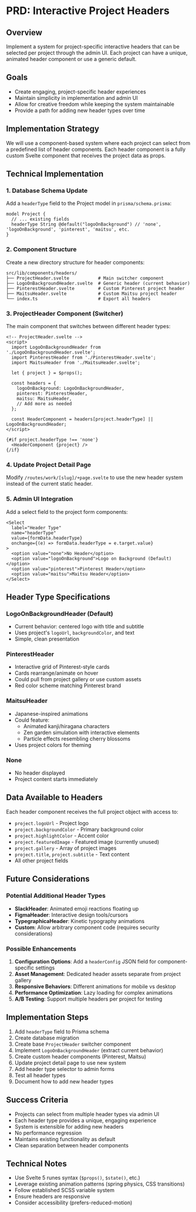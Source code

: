 # PRD: Interactive Project Headers

## Overview
Implement a system for project-specific interactive headers that can be selected per project through the admin UI. Each project can have a unique, animated header component or use a generic default.

## Goals
- Create engaging, project-specific header experiences
- Maintain simplicity in implementation and admin UI
- Allow for creative freedom while keeping the system maintainable
- Provide a path for adding new header types over time

## Implementation Strategy
We will use a component-based system where each project can select from a predefined list of header components. Each header component is a fully custom Svelte component that receives the project data as props.

## Technical Implementation

### 1. Database Schema Update
Add a `headerType` field to the Project model in `prisma/schema.prisma`:

```prisma
model Project {
  // ... existing fields
  headerType String @default("logoOnBackground") // 'none', 'logoOnBackground', 'pinterest', 'maitsu', etc.
}
```

### 2. Component Structure
Create a new directory structure for header components:

```
src/lib/components/headers/
├── ProjectHeader.svelte           # Main switcher component
├── LogoOnBackgroundHeader.svelte  # Generic header (current behavior)
├── PinterestHeader.svelte         # Custom Pinterest project header
├── MaitsuHeader.svelte            # Custom Maitsu project header
└── index.ts                       # Export all headers
```

### 3. ProjectHeader Component (Switcher)
The main component that switches between different header types:

```svelte
<!-- ProjectHeader.svelte -->
<script>
  import LogoOnBackgroundHeader from './LogoOnBackgroundHeader.svelte';
  import PinterestHeader from './PinterestHeader.svelte';
  import MaitsuHeader from './MaitsuHeader.svelte';
  
  let { project } = $props();
  
  const headers = {
    logoOnBackground: LogoOnBackgroundHeader,
    pinterest: PinterestHeader,
    maitsu: MaitsuHeader,
    // Add more as needed
  };
  
  const HeaderComponent = headers[project.headerType] || LogoOnBackgroundHeader;
</script>

{#if project.headerType !== 'none'}
  <HeaderComponent {project} />
{/if}
```

### 4. Update Project Detail Page
Modify `/routes/work/[slug]/+page.svelte` to use the new header system instead of the current static header.

### 5. Admin UI Integration
Add a select field to the project form components:

```svelte
<Select
  label="Header Type"
  name="headerType"
  value={formData.headerType}
  onchange={(e) => formData.headerType = e.target.value}
>
  <option value="none">No Header</option>
  <option value="logoOnBackground">Logo on Background (Default)</option>
  <option value="pinterest">Pinterest Header</option>
  <option value="maitsu">Maitsu Header</option>
</Select>
```

## Header Type Specifications

### LogoOnBackgroundHeader (Default)
- Current behavior: centered logo with title and subtitle
- Uses project's `logoUrl`, `backgroundColor`, and text
- Simple, clean presentation

### PinterestHeader
- Interactive grid of Pinterest-style cards
- Cards rearrange/animate on hover
- Could pull from project gallery or use custom assets
- Red color scheme matching Pinterest brand

### MaitsuHeader
- Japanese-inspired animations
- Could feature:
  - Animated kanji/hiragana characters
  - Zen garden simulation with interactive elements
  - Particle effects resembling cherry blossoms
- Uses project colors for theming

### None
- No header displayed
- Project content starts immediately

## Data Available to Headers
Each header component receives the full project object with access to:
- `project.logoUrl` - Project logo
- `project.backgroundColor` - Primary background color
- `project.highlightColor` - Accent color
- `project.featuredImage` - Featured image (currently unused)
- `project.gallery` - Array of project images
- `project.title`, `project.subtitle` - Text content
- All other project fields

## Future Considerations

### Potential Additional Header Types
- **SlackHeader**: Animated emoji reactions floating up
- **FigmaHeader**: Interactive design tools/cursors
- **TypegraphicaHeader**: Kinetic typography animations
- **Custom**: Allow arbitrary component code (requires security considerations)

### Possible Enhancements
1. **Configuration Options**: Add a `headerConfig` JSON field for component-specific settings
2. **Asset Management**: Dedicated header assets separate from project gallery
3. **Responsive Behaviors**: Different animations for mobile vs desktop
4. **Performance Optimization**: Lazy loading for complex animations
5. **A/B Testing**: Support multiple headers per project for testing

## Implementation Steps
1. Add `headerType` field to Prisma schema
2. Create database migration
3. Create base `ProjectHeader` switcher component
4. Implement `LogoOnBackgroundHeader` (extract current behavior)
5. Create custom header components (Pinterest, Maitsu)
6. Update project detail page to use new system
7. Add header type selector to admin forms
8. Test all header types
9. Document how to add new header types

## Success Criteria
- Projects can select from multiple header types via admin UI
- Each header type provides a unique, engaging experience
- System is extensible for adding new headers
- No performance regression
- Maintains existing functionality as default
- Clean separation between header components

## Technical Notes
- Use Svelte 5 runes syntax (`$props()`, `$state()`, etc.)
- Leverage existing animation patterns (spring physics, CSS transitions)
- Follow established SCSS variable system
- Ensure headers are responsive
- Consider accessibility (prefers-reduced-motion)
